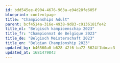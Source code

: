 ```yaml
---
id: bdd545ee-8904-4676-963a-e94d28fe605f
blueprint: contentpage
title: "Championships Adult"
parent: bcf4514a-316e-4938-9d83-c9136181fe42
title_nl: "Belgisch kampioenschap 2023"
title_fr: "Championnat de Belgique 2023"
title_de: "Belgisch Meisterschaft 2023"
title_en: "Belgian Championship 2023"
updated_by: b46560a0-b628-42f6-ba72-5624f1bbcac3
updated_at: 1681479843
---
```


